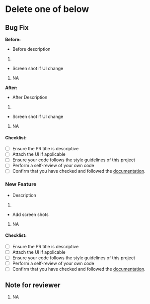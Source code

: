 # Delete one of below

## Bug Fix

**Before:**
- Before description
1.

- Screen shot if UI change
1. NA

**After:**
- After Description
1.

- Screen shot if UI change
1. NA

#### Checklist:
- [ ] Ensure the PR title is descriptive
- [ ] Attach the UI if applicable
- [ ] Ensure your code follows the style guidelines of this project
- [ ] Perform a self-review of your own code
- [ ] Confirm that you have checked and followed the [documentation](https://github.com/dinkar1708/flutter_riverpod_template/tree/master/documentation).

### New Feature

- Description
1.

- Add screen shots
1. NA

#### Checklist:
- [ ] Ensure the PR title is descriptive
- [ ] Attach the UI if applicable
- [ ] Ensure your code follows the style guidelines of this project
- [ ] Perform a self-review of your own code
- [ ] Confirm that you have checked and followed the [documentation](https://github.com/dinkar1708/flutter_riverpod_template/tree/master/documentation).

## Note for reviewer
1. NA
